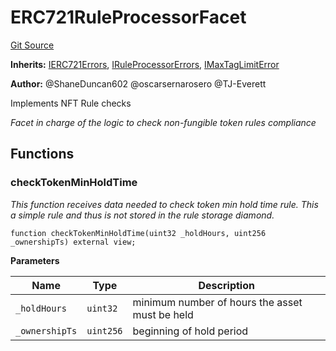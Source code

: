 # ERC721RuleProcessorFacet
[Git Source](https://github.com/thrackle-io/tron/blob/5b7fc1e99a9efe7cd4509a3bd8aa91769d651104/src/protocol/economic/ruleProcessor/ERC721RuleProcessorFacet.sol)

**Inherits:**
[IERC721Errors](/src/common/IErrors.sol/interface.IERC721Errors.md), [IRuleProcessorErrors](/src/common/IErrors.sol/interface.IRuleProcessorErrors.md), [IMaxTagLimitError](/src/common/IErrors.sol/interface.IMaxTagLimitError.md)

**Author:**
@ShaneDuncan602 @oscarsernarosero @TJ-Everett

Implements NFT Rule checks

*Facet in charge of the logic to check non-fungible token rules compliance*


## Functions
### checkTokenMinHoldTime

*This function receives data needed to check token min hold time rule. This a simple rule and thus is not stored in the rule storage diamond.*


```solidity
function checkTokenMinHoldTime(uint32 _holdHours, uint256 _ownershipTs) external view;
```
**Parameters**

|Name|Type|Description|
|----|----|-----------|
|`_holdHours`|`uint32`|minimum number of hours the asset must be held|
|`_ownershipTs`|`uint256`|beginning of hold period|


